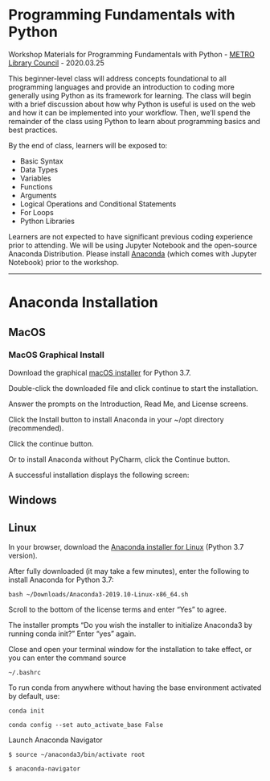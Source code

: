 # Programming Fundamentals with Python
Workshop Materials for Programming Fundamentals with Python - [METRO Library Council](https://metro.org/) - 2020.03.25

This beginner-level class will address concepts foundational to all programming languages and provide an introduction to coding more generally using Python as its framework for learning. The class will begin with a brief discussion about how why Python is useful is used on the web and how it can be implemented into your workflow. Then, we’ll spend the remainder of the class using Python to learn about programming basics and best practices.

By the end of class, learners will be exposed to:

* Basic Syntax
* Data Types
* Variables
* Functions
* Arguments
* Logical Operations and Conditional Statements
* For Loops
* Python Libraries

Learners are not expected to have significant previous coding experience prior to attending. We will be using Jupyter Notebook and the open-source Anaconda Distribution. Please install [Anaconda](https://www.anaconda.com/distribution/) (which comes with Jupyter Notebook) prior to the workshop.

---

# Anaconda Installation

## MacOS

### MacOS Graphical Install 

Download the graphical [macOS installer](https://www.anaconda.com/distribution/#download-section) for Python 3.7.

Double-click the downloaded file and click continue to start the installation.

Answer the prompts on the Introduction, Read Me, and License screens.

Click the Install button to install Anaconda in your ~/opt directory (recommended).

Click the continue button.

Or to install Anaconda without PyCharm, click the Continue button.

A successful installation displays the following screen:


## Windows

## Linux 

In your browser, download the [Anaconda installer for Linux](https://www.anaconda.com/distribution/#linux) (Python 3.7 version).

After fully downloaded (it may take a few minutes), enter the following to install Anaconda for Python 3.7:

`bash ~/Downloads/Anaconda3-2019.10-Linux-x86_64.sh`

Scroll to the bottom of the license terms and enter “Yes” to agree.

The installer prompts “Do you wish the installer to initialize Anaconda3 by running conda init?” Enter “yes” again.

Close and open your terminal window for the installation to take effect, or you can enter the command source

`~/.bashrc`

To run conda from anywhere without having the base environment activated by default, use:

`conda init`

`conda config --set auto_activate_base False`

Launch Anaconda Navigator 

`$ source ~/anaconda3/bin/activate root`

`$ anaconda-navigator`
